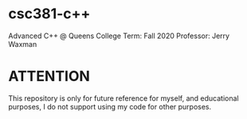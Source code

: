 # csc381-c++
Advanced C++ @ Queens College
Term: Fall 2020
Professor: Jerry Waxman

# ATTENTION
This repository is only for future reference for myself, and educational purposes, I do not support using my code for other purposes.
